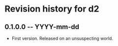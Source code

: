 # Revision history for d2

## 0.1.0.0 -- YYYY-mm-dd

* First version. Released on an unsuspecting world.
